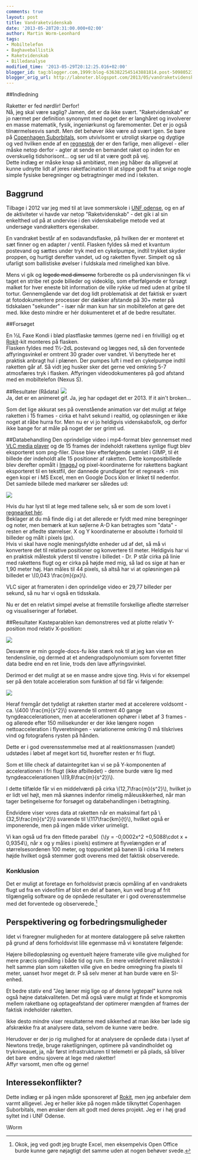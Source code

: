 ```yaml
---
comments: true
layout: post
title: Vandraketvidenskab
date: '2013-05-28T20:31:00.000+02:00'
author: Martin Worm-Leonhard
tags:
- Mobiltelefon
- Baghaveballistik
- Raketvidenskab
- Billedanalyse
modified_time: '2013-05-29T20:12:25.016+02:00'
blogger_id: tag:blogger.com,1999:blog-6363822545143881814.post-5098052324447312618
blogger_orig_url: http://labnoter.blogspot.com/2013/05/vandraketvidenskab.html
---
```


##Indledning

Raketter er fed nørdlir! Derfor!  
Nå, jeg skal være saglig? Jamen, det er da ikke svært. "Raketvidenskab" er jo nærmet per definition synonymt med noget der er langhåret og involverer en masse matematik, fysik, ingeniørkunst og faremomenter. 
Det er jo også tilnærmelsesvis sandt. Men det behøver ikke være _så_ svært igen. 
Se bare på [Copenhagen Suborbitals](http://www.copenhagensuborbitals.com/), som utvivlsomt er
utroligt skarpe og dygtige og ved hvilken ende af en
[regnestok](http://da.wikipedia.org/wiki/Regnestok) der er den farlige,
men alligevel - eller måske netop derfor - agter at sende en bemandet
raket op inden for en overskuelig tidshorisont... og ser ud til at være
godt på vej.  
Dette indlæg er måske knap så ambitiøst, men jeg håber da alligevel at
kunne udnytte lidt af jeres raketfacination til at slippe godt fra at
snige nogle simple fysiske beregninger og betragtninger med ind i
teksten.

## Baggrund
Tilbage i 2012 var jeg med til at lave sommerskole i [UNF
odense](http://odense.unf.dk/), og en af de aktiviteter vi havde var
netop "Raketvidenskab" - det gik i al sin enkelthed ud på at undervise i
den videnskabelige metode ved at undersøge vandraketters egenskaber.

En vandraket består af en sodavandsflaske, på hvilken der er monteret et
sæt finner og en adapter / ventil. Flasken fyldes så med et kvantum
postevand og sættes under tryk med en cykelpumpe, indtil trykket skyder
proppen, og hurtigt derefter vandet, ud og raketten flyver. Simpelt og
så ufarligt som ballistiske øvelser i fuldskala med rimelighed kan
blive.

Mens vi gik og ~~legede med dimserne~~ forberedte os på undervisningen
fik vi taget en stribe ret gode billeder og videoklip, som efterfølgende
er forsøgt malket for hver eneste bit information de ville rykke ud med
uden at gribe til tortur. Gennemgående var det dog lidt problematisk at
det faktisk er svært at fotodokumentere processer der dækker afstande på
30+ meter på tidskalaen "sekunder" - især når man kun har sin
mobiltelefon at gøre det med. Ikke desto mindre er hér dokumenteret et
af de bedre resultater.


##Forsøget

En ½L Faxe Kondi i blød plastflaske tømmes (gerne ned i en frivillig) og
et [Rokit](http://eu.rokit.com/)-kit monteres på flasken.   
Flasken fyldes med 1½-2dL postevand og lægges ned, så den forventede affyringsvinkel er
omtrent 30 grader over vandret. Vi benyttede her et praktisk anbragt hul
i plænen. Der pumpes luft i med en cykelpumpe indtil raketten går af. Så
vidt jeg husker sker det gerne ved omkring 5-7 atmosfæres tryk i
flasken. Affyringen videodokumenteres på god afstand med en mobiltelefon
(Nexus S).


##Resultater (Rådata)
[![]({{site.url}}/images/-9LwBvqRu2W0/UaRLyfXyDPI/AAAAAAAABls/WaCJB-YRgIc/s400/forsøg3-animeret.gif)]({{site.url}}/images/-9LwBvqRu2W0/UaRLyfXyDPI/AAAAAAAABls/WaCJB-YRgIc/s1600/forsøg3-animeret.gif)  
Ja, det er en animeret gif. Ja, jeg har opdaget det er 2013. If it ain't broken...

Som det lige akkurat ses på ovenstående animation var det muligt at følge raketten i 15 frames - cirka et halvt sekund i realtid, og opløsningen er ikke noget at råbe hurra for. Men nu er vi jo heldigvis videnskabsfolk, og derfor ikke bange for at måle på noget der ser grimt ud.

##Databehandling
Den oprindelige video i mp4-format blev gennemset med [VLC media
player](http://www.videolan.org/index.html) og de 15 frames der
indeholdt rakettens synlige flugt blev eksporteret som png-filer. Disse
blev efterfølgende samlet i GIMP, til ét billede der indeholdt alle 15
positioner af raketten. Dette kompositbillede blev derefter opmålt i
[ImageJ](http://rsbweb.nih.gov/ij/) og pixel-koordinaterne for rakettens
bagkant eksporteret til en tekstfil, der dannede grundlaget for et
regneark - min egen kopi er i MS Excel, men en Google Docs klon er
linket til nedenfor.  
Det samlede billede med markører ser således ud:  

[![]({{site.url}}/images/-ZsAFbG_2Vyg/UaRLvm-o90I/AAAAAAAABlg/rOsZWLgyU64/s400/fors%25C3%25B8g3-forenet-markeret.png)]({{site.url}}/images/-ZsAFbG_2Vyg/UaRLvm-o90I/AAAAAAAABlg/rOsZWLgyU64/s1600/fors%25C3%25B8g3-forenet-markeret.png)


Hvis du har lyst til at lege med tallene selv, så er som de som lovet i
[regnearket hér](https://docs.google.com/spreadsheet/ccc?key=0AlW7mckOGZhSdG1DbFptU1drVjhCOXUtWXdOTjJwNGc&usp=sharing).  
Beklager at du må finde dig i at det allerede er fyldt med mine
beregninger og noter, men bemærk at kun søjlerne A-D kan betragtes som
"data" - resten er afledte størrelser. X og Y koordinaterne er absolutte
i forhold til billeder og målt i pixels (px).  
Hvis vi skal have nogle meningsfyldte enheder ud af det, så må vi
konvertere det til relative positioner og konvertere til meter.
Heldigvis har vi en praktisk målestok yderst til venstre i billedet -
Dr. P står cirka på linie med rakettens flugt og er cirka på højde med
mig, så lad os sige at han er 1,90 meter høj. Han måles til 44 pixels,
så altså har vi at opløsningen på billedet er \\(0,043 \frac{m}{px}\\).

VLC siger at frameraten i den oprindelige video er 29,77 billeder per
sekund, så nu har vi også en tidsskala.

Nu er det en relativt simpel øvelse at fremstille forskellige afledte
størrelser og visualiseringer af forløbet.

##Resultater
Kasteparablen kan demonstreres ved at plotte relativ Y-position mod relativ X-position:

[![](https://docs.google.com/spreadsheet/oimg?key=0AlW7mckOGZhSdG1DbFptU1drVjhCOXUtWXdOTjJwNGc&oid=6&zx=vehjcja7dep)](https://docs.google.com/spreadsheet/oimg?key=0AlW7mckOGZhSdG1DbFptU1drVjhCOXUtWXdOTjJwNGc&oid=6&zx=vehjcja7dep)

Desværre er min google-docs-fu ikke stærk nok til at jeg kan vise en
tendenslinie, og dermed at et andengradspolynomium som forventet fitter
data bedre end en ret linie, trods den lave affyringsvinkel.

Derimod er det muligt at se en masse andre sjove ting. Hvis vi for
eksempel ser på den totale acceleration som funktion af tid får vi
følgende:


[![](https://docs.google.com/spreadsheet/oimg?key=0AlW7mckOGZhSdG1DbFptU1drVjhCOXUtWXdOTjJwNGc&oid=8&zx=frhyhy6fke2w)](https://docs.google.com/spreadsheet/oimg?key=0AlW7mckOGZhSdG1DbFptU1drVjhCOXUtWXdOTjJwNGc&oid=8&zx=frhyhy6fke2w)

Heraf fremgår det tydeligt at raketten starter med at accelerere
voldsomt - ca. \\(400 \frac{m}{s^2}\\) svarende til omtrent 40 gange
tyngdeaccelerationen, men at accelerationen ophører i løbet af 3 frames - og allerede efter 150 milisekunder er der ikke længere nogen
nettoacceleration i flyveretningen - variationerne omkring 0 må
tilskrives vind og fotografens rysten på hånden. 

Dette er i god overensstemmelse med at al reaktionsmassen (vandet) udstødes i løbet af
meget kort tid, hvorefter resten er fri flugt.

Som et lille check af dataintegritet kan vi se på Y-komponenten af
accelerationen i fri flugt (ikke afbilledet) - denne burde være lig med
tyngdeaccelerationen \\((9,8\frac{m}{s^2})\\).

I dette tilfælde får vi en middelværdi på cirka \\(12,7\frac{m}{s^2}\\),
hvilket jo er lidt vel højt, men må skønnes indenfor rimelig
måleusikkerhed, når man tager betingelserne for forsøget og
databehandlingen i betragtning.

Endvidere viser vores data at raketten når en maksimal fart på \\(32,5\frac{m}{s^2}\\) svarende til \\(117\frac{km}{t}\\), hvilket også er imponerende, men
på ingen måde virker urimeligt.

Vi kan også ud fra den fittede parabel  (\\(y = -0,0002x^2 +0,5088\\cdot x + 0,9354\\), når x og y måles i pixels) estimere
at flyvelængden er af størrelsesordenen 100 meter, og toppunktet på
banen lå i cirka 14 meters højde hvilket også stemmer godt overens med
det faktisk observerede.

### Konklusion

Det er muligt at foretage en forholdsvist præcis opmåling af en
vandrakets flugt ud fra en videofilm af blot en del af banen, kun ved
brug af frit tilgængelig software og de opnåede resultater er i god
overensstemmelse med det forventede og observerede.[^4]

## Perspektivering og forbedringsmuligheder
Idet vi fraregner muligheden for at montere dataloggere på selve
raketten på grund af dens forholdsvist lille egenmasse må vi konstatere
følgende:

Højere billedopløsning og eventuelt højere framerate ville give mulighed
for mere præcis opmåling i både tid og rum. En mere veldefineret
målestok i helt samme plan som raketten ville give en bedre omregning
fra pixels til meter, uanset hvor meget dr. P så selv mener at han burde
være en SI-enhed.

Et bedre stativ end "Jeg læner mig lige op af denne lygtepæl" kunne nok
også højne datakvaliteten. Det må også være muligt at finde et kompromis
mellem raketbane og optageafstand der optimerer mængden af frames der
faktisk indeholder raketten.

Ikke desto mindre viser resultaterne med sikkerhed at man ikke bør lade
sig afskrække fra at analysere data, selvom de kunne være bedre.

Herudover er der jo rig mulighed for at analysere de opnåede data i
lyset af Newtons tredje, bruge raketligningen, optimere på vandindholdet
og trykniveauet, ja, når først infrastrukturen til telemetri er på
plads, så bliver det bare  endnu sjovere at lege med raketter!  
Affyr varsomt, men ofte og gerne!

## Interessekonflikter?
Dette indlæg er på ingen måde sponsoreret af
[Rokit](http://eu.rokit.com/), men jeg anbefaler dem varmt alligevel.
Jeg er heller ikke på nogen måde tilknyttet Copenhagen Suborbitals, men
ønsker dem alt godt med deres projekt. Jeg er i høj grad syltet ind i
UNF Odense.

\\Worm

[^4]:Okok, jeg ved godt jeg brugte Excel, men eksempelvis Open Office burde kunne gøre nøjagtigt det samme uden at nogen behøver svede. 
